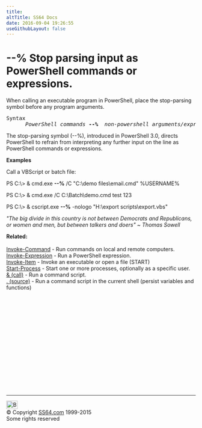```yaml
---
title:
altTitle: SS64 Docs
date: 2016-09-04 19:26:55
useGithubLayout: false
---
```

<!-- #BeginLibraryItem "/Library/head_ps.lbi" --><!-- #EndLibraryItem --><h1><span class="code">--% </span>Stop parsing input as PowerShell commands or expressions.</h1> 
<p>When calling an executable program in  PowerShell, place the stop-parsing symbol before any program arguments.</p>
<pre>Syntax
      <i>PowerShell_commands</i> <b>--%</b>  <i>non-powershell_arguments/expressions</i></pre>
<p>The stop-parsing symbol  (<span class="code">--%</span>), introduced in  PowerShell 3.0, directs PowerShell to refrain from interpreting any further input on the line as  PowerShell commands or expressions. </p>
<p><b>Examples</b></p>
<p>Call a VBScript or batch file:</p>
<p class="code">PS C:\&gt; &amp; cmd.exe <b>--%</b> /C "C:\demo files\email.cmd" %USERNAME%</p>
<p><span class="code">PS C:\&gt; &amp; cmd.exe /C C:\Batch\demo.cmd test 123</span></p>
<p class="code">PS C:\&gt; &amp; cscript.exe <b>--%</b> -nologo "H:\export scripts\export.vbs"</p>
<p class="quote"><i>"The big divide in this country is not between Democrats and Republicans, or women and men, but between talkers and doers" ~ Thomas Sowell</i></p><p><b>Related:</b><br>
<br>
<a href="invoke-command.html">Invoke-Command</a> -   Run commands on local and remote computers.<br>
<a href="invoke-expression.html">Invoke-Expression</a> - Run a PowerShell expression.<br>
<a href="invoke-item.html">Invoke-Item</a> - Invoke an executable or open a file (START)<br>
<a href="start-process.html">Start-Process</a> -  Start one or more processes, optionally as a specific user.<br>
<a href="call.html">&amp; (call)</a> - Run a command script.<br>
<a href="source.html">. (source)</a> - Run a command script in the current shell (persist variables and functions)</p><!-- #BeginLibraryItem "/Library/foot_ps.lbi" --><p>
<!-- PowerShell300 -->
<ins class="adsbygoogle" style="display:inline-block;width:300px;height:250px" data-ad-client="ca-pub-6140977852749469" data-ad-slot="6253539900"></ins>
<script>
(adsbygoogle = window.adsbygoogle || []).push({});
</script></p>
<hr>
<div id="bl" class="footer"><a href="stop-parsing.html#"><img src="../images/top.png" width="30" height="22" alt="Back to the Top"></a></div>
<div id="br" class="footer, tagline">© Copyright <a href="http://ss64.com/">SS64.com</a> 1999-2015<br>
Some rights reserved</div><!-- #EndLibraryItem -->

